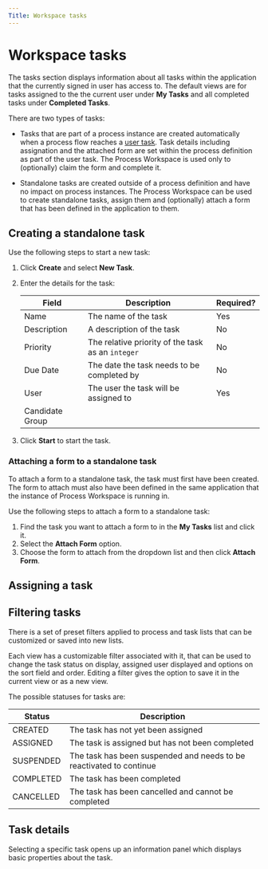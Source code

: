 ```yaml
---
Title: Workspace tasks
---
```


# Workspace tasks
The tasks section displays information about all tasks within the application that the currently signed in user has access to. The default views are for tasks assigned to the the current user under **My Tasks** and all completed tasks under **Completed Tasks**. 

There are two types of tasks: 

* Tasks that are part of a process instance are created automatically when a process flow reaches a [user task](). Task details including assignation and the attached form are set within the process definition as part of the user task. The Process Workspace is used only to (optionally) claim the form and complete it.

* Standalone tasks are created outside of a process definition and have no impact on process instances. The Process Workspace can be used to create standalone tasks, assign them and (optionally) attach a form that has been defined in the application to them. 

## Creating a standalone task
Use the following steps to start a new task:

1. Click **Create** and select **New Task**.
2. Enter the details for the task:

 	| Field | Description | Required? |
 	| ----- | ----------- | --------- |
 	| Name | The name of the task | Yes |
 	| Description | A description of the task | No |
 	| Priority | The relative priority of the task as an `integer` | No |
 	| Due Date | The date the task needs to be completed by | No |
 	| User | The user the task will be assigned to | Yes |
 	| Candidate Group | | |

3. Click **Start** to start the task. 

### Attaching a form to a standalone task
To attach a form to a standalone task, the task must first have been created. The form to attach must also have been defined in the same application that the instance of Process Workspace is running in.

Use the following steps to attach a form to a standalone task:

1. Find the task you want to attach a form to in the **My Tasks** list and click it.
2. Select the **Attach Form** option.
3. Choose the form to attach from the dropdown list and then click **Attach Form**.

## Assigning a task

## Filtering tasks






There is a set of preset filters applied to process and task lists that can be customized or saved into new lists. 

Each view has a customizable filter associated with it, that can be used to change the task status on display, assigned user displayed and options on the sort field and order. Editing a filter gives the option to save it in the current view or as a new view. 


The possible statuses for tasks are:

| Status | Description |
| ------ | ----------- |
| CREATED | The task has not yet been assigned |
| ASSIGNED | The task is assigned but has not been completed |
| SUSPENDED | The task has been suspended and needs to be reactivated to continue |
| COMPLETED | The task has been completed |
| CANCELLED | The task has been cancelled and cannot be completed |

## Task details
Selecting a specific task opens up an information panel which displays basic properties about the task. 


